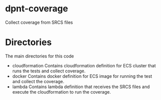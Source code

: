 # dpnt-coverage
Collect coverage from SRCS files

# Directories
The main directories for this code

- cloudformation
  Contains cloudformation definition for ECS cluster that runs the tests and collect coverage.
- docker
  Contains docker definition for ECS image for running the test and collect the coverage.
- lambda
  Contains lambda definition that receives the SRCS files and execute the cloudformation to run the coverage.
